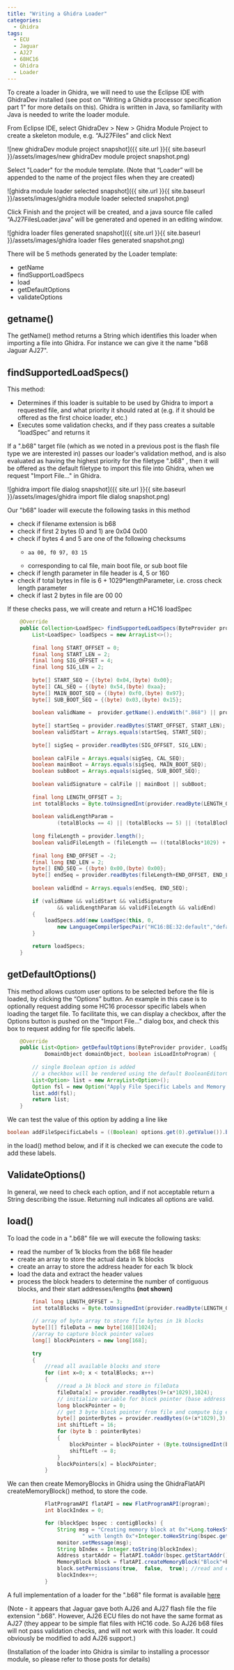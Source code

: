 ```yaml
---
title: "Writing a Ghidra Loader"
categories:
  - Ghidra
tags:
  - ECU
  - Jaguar
  - AJ27
  - 68HC16
  - Ghidra
  - Loader
---
```

To create a loader in Ghidra, we will need to use the Eclipse IDE with GhidraDev installed (see post on "Writing a Ghidra processor specification part 1" for more details on this). Ghidra is written in Java, so familiarity with Java is needed to write the loader module.

From Eclipse IDE, select GhidraDev > New > Ghidra Module Project to create a skeleton module, e.g. “AJ27Files” and click Next

![new ghidraDev module project snapshot]({{ site.url }}{{ site.baseurl }}/assets/images/new ghidraDev module project snapshot.png)

Select "Loader" for the module template. (Note that “Loader” will be appended to the name of the project files when they are created)

![ghidra module loader selected snapshot]({{ site.url }}{{ site.baseurl }}/assets/images/ghidra module loader selected snapshot.png)

Click Finish and the project will be created, and a java source file  called “AJ27FilesLoader.java” will be generated and opened in an editing window.

![ghidra loader files generated snapshot]({{ site.url }}{{ site.baseurl }}/assets/images/ghidra loader files generated snapshot.png)

There will be 5 methods generated by the Loader template:
* getName
* findSupportLoadSpecs
* load
* getDefaultOptions
* validateOptions

## getname()

The getName() method returns a String which identifies this loader when importing a file into Ghidra. For instance we can give it the name "b68 Jaguar AJ27".

## findSupportedLoadSpecs()

This method:
* Determines if this loader is suitable to be used by Ghidra to import a requested file, and what priority it should rated at (e.g. if it should be offered as the first choice loader, etc.)
* Executes some validation checks, and if they pass creates a suitable “loadSpec” and returns it

If a ".b68" target file (which as we noted in a previous post is the flash file type we are interested in) passes our loader's validation method, and is also evaluated as having the highest priority for the filetype ".b68" , then it will be offered as the default filetype to import this file into Ghidra, when we request "Import File..." in Ghidra.

![ghidra import file dialog snapshot]({{ site.url }}{{ site.baseurl }}/assets/images/ghidra import file dialog snapshot.png)

Our "b68" loader will execute the following tasks in this method
* check if filename extension is b68
* check if first 2 bytes (0 and 1) are 0x04 0x00
* check if bytes 4 and 5 are one of the following checksums
  *		aa 00, f0 97, 03 15
  * corresponding to cal file, main boot file, or sub boot file
* check if length parameter in file header is 4, 5 or 160
* check if total bytes in file is 6 + 1029*lengthParameter, i.e. cross check length parameter
* check if last 2 bytes in file are 00 00

If these checks pass, we will create and return a HC16 loadSpec

``` java
	@Override
	public Collection<LoadSpec> findSupportedLoadSpecs(ByteProvider provider) throws IOException {
		List<LoadSpec> loadSpecs = new ArrayList<>();
		
		final long START_OFFSET = 0;
		final long START_LEN = 2;
		final long SIG_OFFSET = 4;
		final long SIG_LEN = 2;
		
		byte[] START_SEQ = {(byte) 0x04,(byte) 0x00};
		byte[] CAL_SEQ = {(byte) 0x54,(byte) 0xaa};
		byte[] MAIN_BOOT_SEQ = {(byte) 0xf0,(byte) 0x97};
		byte[] SUB_BOOT_SEQ = {(byte) 0x03,(byte) 0x15};
		
		boolean validName =  provider.getName().endsWith(".B68") || provider.getName().endsWith(".b68");
		
		byte[] startSeq = provider.readBytes(START_OFFSET, START_LEN);
		boolean validStart = Arrays.equals(startSeq, START_SEQ);
		
		byte[] sigSeq = provider.readBytes(SIG_OFFSET, SIG_LEN);
		
		boolean calFile = Arrays.equals(sigSeq, CAL_SEQ);
		boolean mainBoot = Arrays.equals(sigSeq, MAIN_BOOT_SEQ);
		boolean subBoot = Arrays.equals(sigSeq, SUB_BOOT_SEQ);
		
		boolean validSignature = calFile || mainBoot || subBoot;
				
		final long LENGTH_OFFSET = 3;
		int totalBlocks = Byte.toUnsignedInt(provider.readByte(LENGTH_OFFSET));
		
		boolean validLengthParam =
				(totalBlocks == 4) || (totalBlocks == 5) || (totalBlocks == 160);
		
		long fileLength = provider.length();
		boolean validFileLength = (fileLength == ((totalBlocks*1029) + 6));
		
		final long END_OFFSET = -2;
		final long END_LEN = 2;
		byte[] END_SEQ = {(byte) 0x00,(byte) 0x00};
		byte[] endSeq = provider.readBytes(fileLength+END_OFFSET, END_LEN);
		
		boolean validEnd = Arrays.equals(endSeq, END_SEQ);
		
		if (validName && validStart && validSignature
				&& validLengthParam && validFileLength && validEnd)
		{
			loadSpecs.add(new LoadSpec(this, 0, 
				new LanguageCompilerSpecPair("HC16:BE:32:default","default"),true));
		}

		return loadSpecs;
	}
```

## getDefaultOptions()

This method allows custom user options to be selected before the file is loaded, by clicking the “Options” button. An example in this case is to optionally request adding some HC16 processor specific labels when loading the target file. To facilitate this, we can display a checkbox, after the Options button is pushed on the "Import File..." dialog box, and check this box to request adding for file specific labels.

```java
	@Override
	public List<Option> getDefaultOptions(ByteProvider provider, LoadSpec loadSpec,
			DomainObject domainObject, boolean isLoadIntoProgram) {
		
		// single Boolean option is added
		// a checkbox will be rendered using the default BooleanEditorComponent in OptionsEditorPanel
		List<Option> list = new ArrayList<Option>();
		Option fsl = new Option("Apply File Specific Labels and Memory Blocks", Boolean.TRUE);
		list.add(fsl);
		return list;
	}
```

We can test the value of this option by adding a line like

```java
boolean addFileSpecificLabels = ((Boolean) options.get(0).getValue()).booleanValue();
```

in the load() method below, and if it is checked we can execute the code to add these labels. 

## ValidateOptions()

In general, we need to check each option, and if not acceptable return a String describing the issue. Returning null indicates all options are valid.

## load()

To load the code in a ".b68" file we will execute the following tasks:
* read the number of 1k blocks from the b68 file header
* create an array to store the actual data in 1k blocks
* create an array to store the address header for each  1k block
* load the data and extract the header values
* process the block headers to determine the number of contiguous blocks, and their start addresses/lengths **(not shown)**

```java
		final long LENGTH_OFFSET = 3;
		int totalBlocks = Byte.toUnsignedInt(provider.readByte(LENGTH_OFFSET));
		
		// array of byte array to store file bytes in 1k blocks
		byte[][] fileData = new byte[168][1024];
		//array to capture block pointer values
		long[] blockPointers = new long[168];
		
		try
		{
			//read all available blocks and store	
			for (int x=0; x < totalBlocks; x++)
			{
				//read a 1k block and store in fileData
				fileData[x] = provider.readBytes(9+(x*1029),1024);
				// initialize variable for block pointer (base address where block will be loaded)
				long blockPointer = 0;
				// get 3 byte block pointer from file and compute big endian value
				byte[] pointerBytes = provider.readBytes(6+(x*1029),3);
				int shiftLeft = 16;
				for (byte b : pointerBytes)
				{
					blockPointer = blockPointer + (Byte.toUnsignedInt(b) << shiftLeft);
					shiftLeft -= 8;
				}
				blockPointers[x] = blockPointer;
			}

```

We can then create MemoryBlocks in Ghidra using the GhidraFlatAPI createMemoryBlock() method, to store the code.

```java
			FlatProgramAPI flatAPI = new FlatProgramAPI(program);
			int blockIndex = 0;

			for (blockSpec bspec : contigBlocks) {
				String msg = "Creating memory block at 0x"+Long.toHexString(bspec.getStartAddr())+
						" with length 0x"+Integer.toHexString(bspec.getLen()*1024);
				monitor.setMessage(msg);
				String bIndex = Integer.toString(blockIndex);
				Address startAddr = flatAPI.toAddr(bspec.getStartAddr());
				MemoryBlock block = flatAPI.createMemoryBlock("Block"+bIndex, startAddr, bspec.getContents(), false);
				block.setPermissions(true,  false,  true); //read and execute, not write
				blockIndex++;
			}

```

A full implementation of a loader for the ".b68" file format is available [here](https://github.com/chirpy8/Jaguar_AJ27_B68)

(Note - it appears that Jaguar gave both AJ26 and AJ27 flash file the file extension ".b68". However, AJ26 ECU files do not have the same format as AJ27 (they appear to be simple flat files with HC16 code. So AJ26 b68 files will not pass validation checks, and will not work with this loader. It could obviously be modified to add AJ26 support.)

(Installation of the loader into Ghidra is similar to installing a processor module, so please refer to those posts for details)
